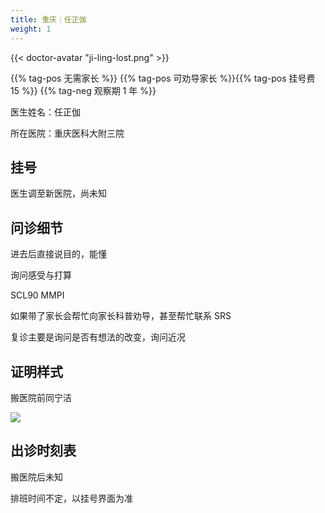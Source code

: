 ```yaml
---
title: 重庆｜任正伽
weight: 1
---
```


{{< doctor-avatar "ji-ling-lost.png" >}}

{{% tag-pos 无需家长 %}} {{% tag-pos 可劝导家长 %}}{{% tag-pos 挂号费 15 %}}
{{% tag-neg 观察期 1 年 %}}

医生姓名：任正伽

所在医院：重庆医科大附三院

## 挂号

医生调至新医院，尚未知

## 问诊细节

进去后直接说目的，能懂

询问感受与打算

SCL90 MMPI

如果带了家长会帮忙向家长科普劝导，甚至帮忙联系 SRS

复诊主要是询问是否有想法的改变，询问近况

## 证明样式

搬医院前同宁洁

![](images/doctor/ning-jie-zm.jpg)

## 出诊时刻表

搬医院后未知

排班时间不定，以挂号界面为准
